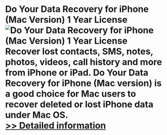 # Do Your Data Recovery for iPhone (Mac Version) 1 Year License<br />![Do Your Data Recovery for iPhone (Mac Version) 1 Year License](https://mycommerce.akamaized.net/api/pimages/P301011459/BIG/301011459.PNG)<br />Recover lost contacts, SMS, notes, photos, videos, call history and more from iPhone or iPad. Do Your Data Recovery for iPhone (Mac version) is a good choice for Mac users to recover deleted or lost iPhone data under Mac OS.<br />[>> Detailed information](https://secure.shareit.com/shareit/product.html?productid=301011459&affiliateid=200057808)